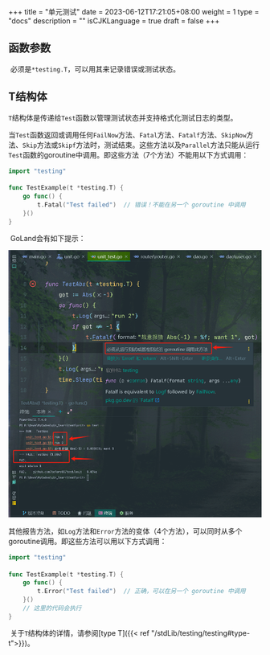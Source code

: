 +++
title = "单元测试"
date = 2023-06-12T17:21:05+08:00
weight = 1
type = "docs"
description = ""
isCJKLanguage = true
draft = false
+++

## 函数参数

​	必须是`*testing.T`，可以用其来记录错误或测试状态。



## T结构体

​	`T`结构体是传递给`Test`函数以管理测试状态并支持格式化测试日志的类型。

​	当`Test`函数返回或调用任何`FailNow`方法、`Fatal`方法、`Fatalf`方法、`SkipNow`方法、`Skip`方法或`Skipf`方法时，测试结束。这些方法以及`Parallel`方法只能从运行`Test`函数的goroutine中调用。即这些方法（7个方法）不能用以下方式调用：

```go
import "testing"

func TestExample(t *testing.T) {
    go func() {
        t.Fatal("Test failed")  // 错误！不能在另一个 goroutine 中调用
    }()    
}
```

​	GoLand会有如下提示：

![image-20231211174815055](unit_img/image-20231211174815055.png)

​	其他报告方法，如`Log`方法和`Error`方法的变体（4个方法），可以同时从多个goroutine调用。即这些方法可以用以下方式调用：

```go
import "testing"

func TestExample(t *testing.T) {
    go func() {
        t.Error("Test failed")  // 正确，可以在另一个 goroutine 中调用
    }()
    // 这里的代码会执行
}
```

​	关于`T`结构体的详情，请参阅[type T]({{< ref "/stdLib/testing/testing#type-t">}})。